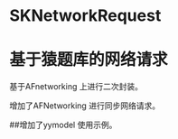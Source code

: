 # SKNetworkRequest
# 基于猿题库的网络请求

基于AFnetworking 上进行二次封装。

增加了AFNetworking 进行同步网络请求。

##增加了yymodel 使用示例。
